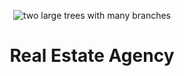 <p align="center">
<img src="https://www.euractiv.pl/wp-content/uploads/sites/6/2019/07/kamil-gliwinski-xcPw1-5OHTk-unsplash-800x450.jpg" alt="two large trees with many branches">
</p>
<h1 align="center">
    Real Estate Agency
</h1
<p> </p>